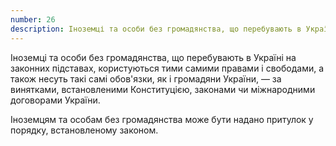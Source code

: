 ```yaml
---
number: 26
description: Іноземці та особи без громадянства, що перебувають в Україні на законних підставах, користуються тими самими правами і свободами, а також несуть такі самі обов'язки, як і громадяни України, — за винятками, встановленими Конституцією, законами чи міжнародними договорами України...
---
```


Іноземці та особи без громадянства, що перебувають в Україні на законних підставах, користуються тими самими правами і
свободами, а також несуть такі самі обов'язки, як і громадяни України, — за винятками, встановленими Конституцією,
законами чи міжнародними договорами України.

Іноземцям та особам без громадянства може бути надано притулок у порядку, встановленому законом.
